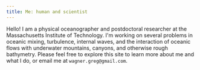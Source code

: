 ```yaml
---
title: Me: human and scientist
---
```


Hello!  I am a physical oceanographer and postdoctoral researcher at the
Massachusetts Institute of Technology.  I'm working on several problems
in oceanic mixing, turbulence, internal waves, and the interaction of 
oceanic flows with underwater mountains, canyons, and otherwise rough
bathymetry.  Please feel free to explore this site to learn more about
me and what I do, or email me at `wagner.greg@gmail.com`.

